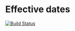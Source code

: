 # Effective dates
[![Build Status](https://travis-ci.com/cflowerBCBS6/documenation-effectivedates-api.svg?branch=master)](https://travis-ci.com/cflowerBCBS6/documenation-effectivedates-api)
